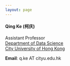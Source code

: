 ```yaml
---
layout: page
---
```


#### Qing Ke (柯庆)

Assistant Professor<br>
[Department of Data Science](https://www.ds.cityu.edu.hk)<br>
[City University of Hong Kong](https://www.cityu.edu.hk)

**Email**: q.ke AT cityu.edu.hk
